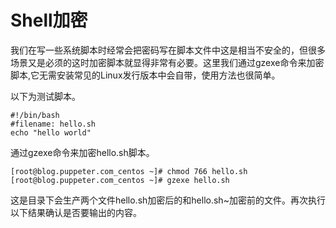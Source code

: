 # Shell加密
我们在写一些系统脚本时经常会把密码写在脚本文件中这是相当不安全的，但很多场景又是必须的这时加密脚本就显得非常有必要。这里我们通过gzexe命令来加密脚本,它无需安装常见的Linux发行版本中会自带，使用方法也很简单。

以下为测试脚本。
```
#!/bin/bash
#filename: hello.sh
echo "hello world"
```
通过gzexe命令来加密hello.sh脚本。
```
[root@blog.puppeter.com_centos ~]# chmod 766 hello.sh
[root@blog.puppeter.com_centos ~]# gzexe hello.sh
```
这是目录下会生产两个文件hello.sh加密后的和hello.sh~加密前的文件。再次执行以下结果确认是否要输出的内容。
